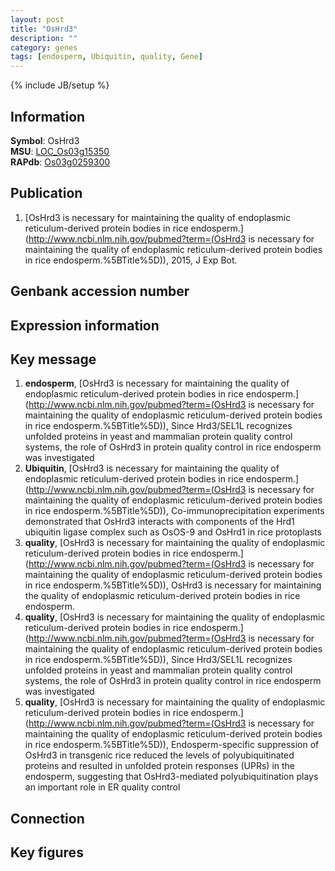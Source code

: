 ```yaml
---
layout: post
title: "OsHrd3"
description: ""
category: genes
tags: [endosperm, Ubiquitin, quality, Gene]
---
```

{% include JB/setup %}

## Information
__Symbol__: OsHrd3  
__MSU__: [LOC_Os03g15350](http://rice.plantbiology.msu.edu/cgi-bin/ORF_infopage.cgi?orf=LOC_Os03g15350)  
__RAPdb__: [Os03g0259300](http://rapdb.dna.affrc.go.jp/viewer/gbrowse_details/irgsp1?name=Os03g0259300)  

## Publication
1. [OsHrd3 is necessary for maintaining the quality of endoplasmic reticulum-derived protein bodies in rice endosperm.](http://www.ncbi.nlm.nih.gov/pubmed?term=(OsHrd3 is necessary for maintaining the quality of endoplasmic reticulum-derived protein bodies in rice endosperm.%5BTitle%5D)), 2015, J Exp Bot.

## Genbank accession number

## Expression information

## Key message
1. __endosperm__, [OsHrd3 is necessary for maintaining the quality of endoplasmic reticulum-derived protein bodies in rice endosperm.](http://www.ncbi.nlm.nih.gov/pubmed?term=(OsHrd3 is necessary for maintaining the quality of endoplasmic reticulum-derived protein bodies in rice endosperm.%5BTitle%5D)),  Since Hrd3/SEL1L recognizes unfolded proteins in yeast and mammalian protein quality control systems, the role of OsHrd3 in protein quality control in rice endosperm was investigated
2. __Ubiquitin__, [OsHrd3 is necessary for maintaining the quality of endoplasmic reticulum-derived protein bodies in rice endosperm.](http://www.ncbi.nlm.nih.gov/pubmed?term=(OsHrd3 is necessary for maintaining the quality of endoplasmic reticulum-derived protein bodies in rice endosperm.%5BTitle%5D)),  Co-immunoprecipitation experiments demonstrated that OsHrd3 interacts with components of the Hrd1 ubiquitin ligase complex such as OsOS-9 and OsHrd1 in rice protoplasts
3. __quality__, [OsHrd3 is necessary for maintaining the quality of endoplasmic reticulum-derived protein bodies in rice endosperm.](http://www.ncbi.nlm.nih.gov/pubmed?term=(OsHrd3 is necessary for maintaining the quality of endoplasmic reticulum-derived protein bodies in rice endosperm.%5BTitle%5D)), OsHrd3 is necessary for maintaining the quality of endoplasmic reticulum-derived protein bodies in rice endosperm.
4. __quality__, [OsHrd3 is necessary for maintaining the quality of endoplasmic reticulum-derived protein bodies in rice endosperm.](http://www.ncbi.nlm.nih.gov/pubmed?term=(OsHrd3 is necessary for maintaining the quality of endoplasmic reticulum-derived protein bodies in rice endosperm.%5BTitle%5D)),  Since Hrd3/SEL1L recognizes unfolded proteins in yeast and mammalian protein quality control systems, the role of OsHrd3 in protein quality control in rice endosperm was investigated
5. __quality__, [OsHrd3 is necessary for maintaining the quality of endoplasmic reticulum-derived protein bodies in rice endosperm.](http://www.ncbi.nlm.nih.gov/pubmed?term=(OsHrd3 is necessary for maintaining the quality of endoplasmic reticulum-derived protein bodies in rice endosperm.%5BTitle%5D)),  Endosperm-specific suppression of OsHrd3 in transgenic rice reduced the levels of polyubiquitinated proteins and resulted in unfolded protein responses (UPRs) in the endosperm, suggesting that OsHrd3-mediated polyubiquitination plays an important role in ER quality control

## Connection

## Key figures


